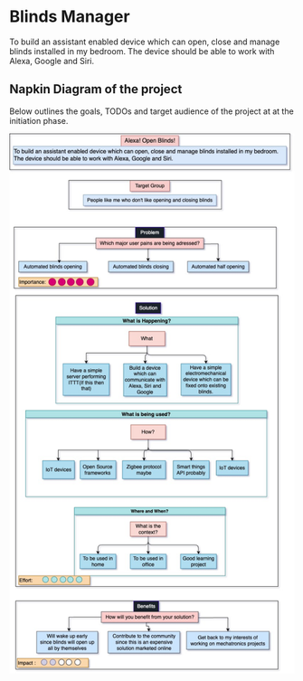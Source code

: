 # Blinds Manager

To build an assistant enabled device which can open, close and manage blinds installed in my bedroom. The device should be able to work with Alexa, Google and Siri.

## Napkin Diagram of the project

Below outlines the goals, TODOs and target audience of the project at at the initiation phase.

![Napkin Diagram](./images/napkin/napkin.jpg)